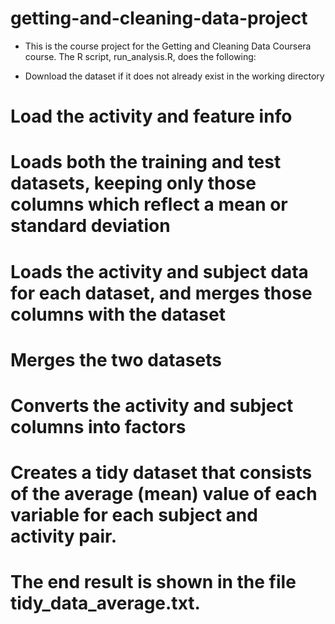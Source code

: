 # getting-and-cleaning-data-project

- This is the course project for the Getting and Cleaning Data Coursera course. The R script, run_analysis.R, does the following:

- Download the dataset if it does not already exist in the working directory
# Load the activity and feature info
# Loads both the training and test datasets, keeping only those columns which reflect a mean or standard deviation
# Loads the activity and subject data for each dataset, and merges those columns with the dataset
# Merges the two datasets
# Converts the activity and subject columns into factors
# Creates a tidy dataset that consists of the average (mean) value of each variable for each subject and activity pair.
# The end result is shown in the file tidy_data_average.txt.
